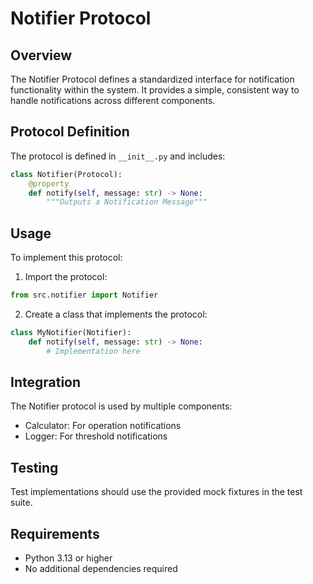# Notifier Protocol

## Overview
The Notifier Protocol defines a standardized interface for notification functionality within the system. It provides a simple, consistent way to handle notifications across different components.

## Protocol Definition
The protocol is defined in `__init__.py` and includes:

```python
class Notifier(Protocol):
    @property
    def notify(self, message: str) -> None:
        """Outputs a Notification Message"""
```

## Usage
To implement this protocol:

1. Import the protocol:
```python
from src.notifier import Notifier
```

2. Create a class that implements the protocol:
```python
class MyNotifier(Notifier):
    def notify(self, message: str) -> None:
        # Implementation here
```

## Integration
The Notifier protocol is used by multiple components:
- Calculator: For operation notifications
- Logger: For threshold notifications

## Testing
Test implementations should use the provided mock fixtures in the test suite.

## Requirements
- Python 3.13 or higher
- No additional dependencies required
